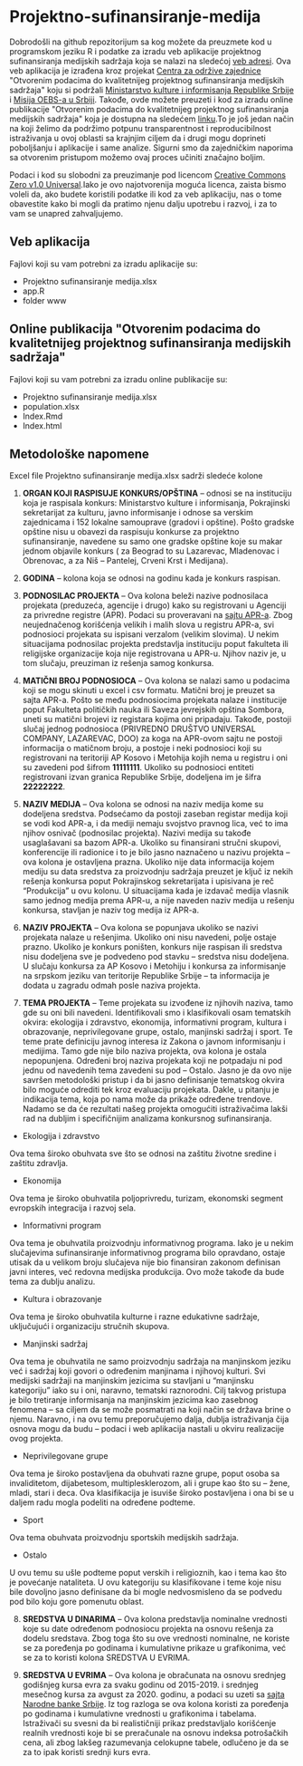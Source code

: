 # Projektno-sufinansiranje-medija

Dobrodošli na github repozitorijum sa kog možete da preuzmete kod u programskom jeziku R i podatke za izradu veb aplikacije projektnog sufinansiranja medijskih sadržaja koja se nalazi na sledećoj [veb adresi](https://centarzaodrzivezajednice.shinyapps.io/Projektno_sufinansiranje_medija_u_Srbiji/). Ova veb aplikacija je izrađena kroz projekat [Centra za održive zajednice](https://odrzivezajednice.org/) "Otvorenim podacima do kvalitetnijeg projektnog sufinansiranja medijskih sadržaja" koju si podržali [Ministarstvo kulture i informisanja Republike Srbije](https://www.kultura.gov.rs/) i [Misija OEBS-a u Srbiji](https://www.osce.org/mission-to-serbia). Takođe, ovde možete preuzeti i kod za izradu online publikacije "Otvorenim podacima do kvalitetnijeg projektnog sufinansiranja medijskih sadržaja" koja je dostupna na sledećem [linku](https://projektnosufinansiranjehtmlizvestaj.netlify.app/).To je još jedan način na koji želimo da podržimo potpunu transparentnost i reproducibilnost istraživanja u ovoj oblasti sa krajnjim ciljem da i drugi mogu doprineti poboljšanju i aplikacije i same analize. Sigurni smo da zajedničkim naporima sa otvorenim pristupom možemo ovaj proces učiniti značajno boljim.

Podaci i kod su slobodni za preuzimanje pod licencom [Creative Commons Zero v1.0 Universal](https://creativecommons.org/publicdomain/zero/1.0/).Iako je ovo najotvorenija moguća licenca, zaista bismo voleli da, ako budete koristili podatke ili kod za veb aplikaciju, nas o tome obavestite kako bi mogli da pratimo njenu dalju upotrebu i razvoj, i za to vam se unapred zahvaljujemo. 

## Veb aplikacija

Fajlovi koji su vam potrebni za izradu aplikacije su:
- Projektno sufinansiranje medija.xlsx
- app.R
- folder www

## Online publikacija "Otvorenim podacima do kvalitetnijeg projektnog sufinansiranja medijskih sadržaja"

Fajlovi koji su vam potrebni za izradu online publikacije su:
- Projektno sufinansiranje medija.xlsx
- population.xlsx
- Index.Rmd
- Index.html

## Metodološke napomene

Excel file Projektno sufinansiranje medija.xlsx sadrži sledeće kolone


1. **ORGAN KOJI RASPISUJE KONKURS/OPŠTINA** – odnosi se na instituciju koja je raspisala konkurs: Ministarstvo kulture i informisanja, Pokrajinski sekretarijat za kulturu, javno informisanje i odnose sa verskim zajednicama i 152 lokalne samouprave (gradovi i opštine). Pošto gradske opštine nisu u obavezi da raspisuju konkurse za projektno sufinansiranje, navedene su samo one gradske opštine koje su makar jednom objavile konkurs ( za Beograd to su Lazarevac, Mladenovac i Obrenovac, a za Niš – Pantelej, Crveni Krst i Medijana).

2. **GODINA** – kolona koja se odnosi na godinu kada je konkurs raspisan.

3. **PODNOSILAC PROJEKTA** – Ova kolona beleži nazive podnosilaca projekata (preduzeća, agencije i drugo) kako su registrovani u Agenciji za privredne registre (APR). Podaci su proveravani na [sajtu APR-a](https://www.apr.gov.rs). Zbog neujednačenog korišćenja velikih i malih slova u registru APR-a, svi podnosioci projekata su ispisani verzalom (velikim slovima). U nekim situacijama podnosilac projekta predstavlja instituciju poput fakulteta ili religijske organizacije koja nije registrovana u APR-u. Njihov naziv je, u tom slučaju, preuziman iz rešenja samog konkursa.

4. **MATIČNI BROJ PODNOSIOCA** – Ova kolona se nalazi samo u podacima koji se mogu skinuti u excel i csv formatu. Matični broj je preuzet sa sajta APR-a. Pošto se među podnosiocima projekata nalaze i institucije poput Fakulteta političkih nauka ili Saveza jevrejskih opština Sombora, uneti su matični brojevi iz registara kojima oni pripadaju. Takođe, postoji slučaj jednog podnosioca (PRIVREDNO DRUŠTVO UNIVERSAL COMPANY, LAZAREVAC, DOO) za koga na APR-ovom sajtu ne postoji informacija o matičnom broju, a postoje i neki podnosioci koji su registrovani na teritoriji AP Kosovo i Metohija kojih nema u registru i oni su zavedeni pod šifrom **11111111**. Ukoliko su podnosioci entiteti registrovani izvan granica Republike Srbije, dodeljena im je šifra **22222222**.

5. **NAZIV MEDIJA** – Ova kolona se odnosi na naziv medija kome su dodeljena sredstva. Podsećamo da postoji zaseban registar medija koji se vodi kod APR-a, i da mediji nemaju svojstvo pravnog lica, već to ima njihov osnivač (podnosilac projekta). Nazivi medija su takođe usaglašavani sa bazom APR-a. Ukoliko su finansirani stručni skupovi, konferencije ili radionice i to je bilo jasno naznačeno u nazivu projekta – ova kolona je ostavljena prazna. Ukoliko nije data informacija kojem mediju su data sredstva za proizvodnju sadržaja preuzet je ključ iz nekih rešenja konkursa poput Pokrajinskog sekretarijata i upisivana je reč “Produkcija” u ovu kolonu. U situacijama kada je izdavač medija vlasnik samo jednog medija prema APR-u, a nije naveden naziv medija u rešenju konkursa, stavljan je naziv tog medija iz APR-a.

6. **NAZIV PROJEKTA** – Ova kolona se popunjava ukoliko se nazivi projekata nalaze u rešenjima. Ukoliko oni nisu navedeni, polje ostaje prazno. Ukoliko je konkurs poništen, konkurs nije raspisan ili sredstva nisu dodeljena sve je podvedeno pod stavku – sredstva nisu dodeljena. U slučaju konkursa za AP Kosovo i Metohiju i konkursa za informisanje na srpskom jeziku van teritorije Republike Srbije – ta informacija je dodata u zagradu odmah posle naziva projekta.

7. **TEMA PROJEKTA** – Teme projekata su izvođene iz njihovih naziva, tamo gde su oni bili navedeni. Identifikovali smo i klasifikovali osam tematskih okvira: ekologija i zdravstvo, ekonomija, informativni program, kultura i obrazovanje, neprivilegovane grupe, ostalo, manjinski sadržaj i sport. Te teme prate definiciju javnog interesa iz Zakona o javnom informisanju i medijima. Tamo gde nije bilo naziva projekta, ova kolona je ostala nepopunjena. Određeni broj naziva projekata koji ne potpadaju ni pod jednu od navedenih tema zavedeni su pod – Ostalo. Jasno je da ovo nije savršen metodološki pristup i da bi jasno definisanje tematskog okvira bilo moguće odrediti tek kroz evaluaciju projekata. Dakle, u pitanju je indikacija tema, koja po nama može da prikaže određene trendove. Nadamo se da će rezultati našeg projekta omogućiti istraživačima lakši rad na dubljim i specifičnijim analizama konkursnog sufinansiranja.

- Ekologija i zdravstvo

Ova tema široko obuhvata sve što se odnosi na zaštitu životne sredine i zaštitu zdravlja.

- Ekonomija

Ova tema je široko obuhvatila poljoprivredu, turizam, ekonomski segment evropskih integracija i razvoj sela.

- Informativni program

Ova tema je obuhvatila proizvodnju informativnog programa. Iako je u nekim slučajevima sufinansiranje informativnog programa bilo opravdano, ostaje utisak da u velikom broju slučajeva nije bio finansiran zakonom definisan javni interes, već redovna medijska produkcija. Ovo može takođe da bude tema za dublju analizu.

- Kultura i obrazovanje

Ova tema je široko obuhvatila kulturne i razne edukativne sadržaje, uključujući i organizaciju stručnih skupova.

- Manjinski sadržaj

Ova tema je obuhvatila ne samo proizvodnju sadržaja na manjinskom jeziku već i sadržaj koji govori o određenim manjinama i njihovoj kulturi. Svi medijski sadržaji na manjinskim jezicima su stavljani u “manjinsku kategoriju” iako su i oni, naravno, tematski raznorodni. Cilj takvog pristupa je bilo tretiranje informisanja na manjinskim jezicima kao zasebnog fenomena – sa ciljem da se može posmatrati na koji način se država brine o njemu. Naravno, i na ovu temu preporučujemo dalja, dublja istraživanja čija osnova mogu da budu – podaci i web aplikacija nastali u okviru realizacije ovog projekta.

- Neprivilegovane grupe

Ova tema je široko postavljena da obuhvati razne grupe, poput osoba sa invaliditetom, dijabetesom, multiplesklerozom, ali i grupe kao što su – žene, mladi, stari i deca. Ova klasifikacija je isuviše široko postavljena i ona bi se u daljem radu mogla podeliti na određene podteme.

- Sport

Ova tema obuhvata proizvodnju sportskih medijskih sadržaja.

- Ostalo

U ovu temu su ušle podteme poput verskih i religioznih, kao i tema kao što je povećanje nataliteta. U ovu kategoriju su klasifikovane i teme koje nisu bile dovoljno jasno definisane da bi mogle nedvosmisleno da se podvedu pod bilo koju gore pomenutu oblast.

8. **SREDSTVA U DINARIMA** – Ova kolona predstavlja nominalne vrednosti koje su date određenom podnosiocu projekta na osnovu rešenja za dodelu sredstava. Zbog toga što su ove vrednosti nominalne, ne koriste se za poređenja po godinama i kumulativne prikaze u grafikonima, već se za to koristi kolona SREDSTVA U EVRIMA.

9. **SREDSTVA U EVRIMA** – Ova kolona je obračunata na osnovu srednjeg godišnjeg kursa evra za svaku godinu od 2015-2019. i srednjeg mesečnog kursa za avgust za 2020. godinu, a podaci su uzeti sa [sajta Narodne banke Srbije](https://www.nbs.rs/sr_RS/finansijsko_trziste/medjubankarsko-devizno-trziste/kursna-lista/prosecni-kursevi/index.html). Iz tog razloga se ova kolona koristi za poređenja po godinama i kumulativne vrednosti u grafikonima i tabelama. Istraživači su svesni da bi realističniji prikaz predstavljalo korišćenje realnih vrednosti koje bi se preračunale na osnovu indeksa potrošačkih cena, ali zbog lakšeg razumevanja celokupne tabele, odlučeno je da se za to ipak koristi srednji kurs evra.
